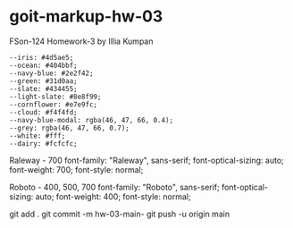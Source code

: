 # goit-markup-hw-03

FSon-124 Homework-3 by Illia Kumpan

	--iris: #4d5ae5;
	--ocean: #404bbf;
	--navy-blue: #2e2f42;
	--green: #31d0aa;
	--slate: #434455;
	--light-slate: #8e8f99;
	--cornflower: #e7e9fc;
	--cloud: #f4f4fd;
	--navy-blue-modal: rgba(46, 47, 66, 0.4);
	--grey: rgba(46, 47, 66, 0.7);
	--white: #fff;
	--dairy: #fcfcfc;

Raleway - 700
font-family: "Raleway", sans-serif;
font-optical-sizing: auto;
font-weight: 700;
font-style: normal;

Roboto - 400, 500, 700
font-family: "Roboto", sans-serif;
font-optical-sizing: auto;
font-weight: 400;
font-style: normal;

git add .
git commit -m hw-03-main-
git push -u origin main